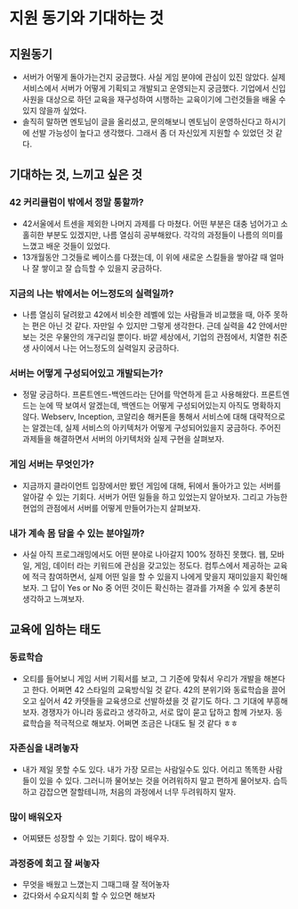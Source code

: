 # 지원 동기와 기대하는 것

## 지원동기
- 서버가 어떻게 돌아가는건지 궁금했다. 사실 게임 분야에 관심이 있진 않았다. 실제 서비스에서 서버가 어떻게 기획되고 개발되고 운영되는지 궁금했다. 기업에서 신입사원을 대상으로 하던 교육을 재구성하여 시행하는 교육이기에 그런것들을 배울 수 있지 않을까 싶었다.
- 솔직히 말하면 멘토님이 글을 올리셨고, 문의해보니 멘토님이 운영하신다고 하시기에 선발 가능성이 높다고 생각했다. 그래서 좀 더 자신있게 지원할 수 있었던 것 같다.

## 기대하는 것, 느끼고 싶은 것
### 42 커리큘럼이 밖에서 정말 통할까?
- 42서울에서 트센을 제외한 나머지 과제를 다 마쳤다. 어떤 부분은 대충 넘어가고 소홀히한 부분도 있겠지만, 나름 열심히 공부해왔다. 각각의 과정들이 나름의 의미를 느꼈고 배운 것들이 있었다.
- 13개월동안 그것들로 베이스를 다졌는데, 이 위에 새로운 스킬들을 쌓아갈 때 얼마나 잘 쌓이고 잘 습득할 수 있을지 궁금하다.
### 지금의 나는 밖에서는 어느정도의 실력일까?
- 나름 열심히 달려왔고 42에서 비슷한 레벨에 있는 사람들과 비교했을 때, 아주 못하는 편은 아닌 것 같다. 자만일 수 있지만 그렇게 생각한다. 근데 실력을 42 안에서만 보는 것은 우물안의 개구리일 뿐이다. 바깥 세상에서, 기업의 관점에서, 치열한 취준생 사이에서 나는 어느정도의 실력일지 궁금하다.
### 서버는 어떻게 구성되어있고 개발되는가?
- 정말 궁금하다. 프론트엔드-백엔드라는 단어를 막연하게 듣고 사용해왔다. 프론트엔드는 눈에 딱 보여서 알겠는데, 백엔드는 어떻게 구성되어있는지 아직도 명확하지 않다. Webserv, Inception, 코알리숑 해커톤을 통해서 서비스에 대해 대략적으로는 알겠는데, 실제 서비스의 아키텍처가 어떻게 구성되어있을지 궁금하다. 주어진 과제들을 해결하면서 서버의 아키텍처와 실제 구현을 살펴보자.
### 게임 서버는 무엇인가?
- 지금까지 클라이언트 입장에서만 봤던 게임에 대해, 뒤에서 돌아가고 있는 서버를 알아갈 수 있는 기회다. 서버가 어떤 일들을 하고 있었는지 알아보자. 그리고 가능한 현업의 관점에서 서버를 어떻게 만들어가는지 살펴보자.
### 내가 계속 몸 담을 수 있는 분야일까?
- 사실 아직 프로그래밍에서도 어떤 분야로 나아갈지 100% 정하진 못했다. 웹, 모바일, 게임, 데이터 라는 키워드에 관심을 갖고있는 정도다. 컴투스에서 제공하는 교육에 적극 참여하면서, 실제 어떤 일을 할 수 있을지 나에게 맞을지 재미있을지 확인해보자. 그 답이 Yes or No 중 어떤 것이든 확신하는 결과를 가져올 수 있게 충분히 생각하고 느껴보자.

## 교육에 임하는 태도
### 동료학습
- 오티를 들어보니 게임 서버 기획서를 보고, 그 기준에 맞춰서 우리가 개발을 해본다고 한다. 어쩌면 42 스타일의 교육방식일 것 같다. 42의 분위기와 동료학습을 끌어오고 싶어서 42 카뎃들을 교육생으로 선발하셨을 것 같기도 하다. 그 기대에 부흥해보자. 경쟁자가 아니라 동료라고 생각하고, 서로 많이 묻고 답하고 함께 가보자. 동료학습을 적극적으로 해보자. 어쩌면 조금은 나대도 될 것 같다 ㅎㅎ
### 자존심을 내려놓자
- 내가 제일 못할 수도 있다. 내가 가장 모르는 사람일수도 있다. 어리고 똑똑한 사람들이 있을 수 있다. 그러니까 물어보는 것을 어려워하지 말고 편하게 물어보자. 습득하고 감잡으면 잘할테니까, 처음의 과정에서 너무 두려워하지 말자.
### 많이 배워오자
- 어찌됐든 성장할 수 있는 기회다. 많이 배우자.
### 과정중에 회고 잘 써놓자
- 무엇을 배웠고 느꼈는지 그때그때 잘 적어놓자
- 갔다와서 수요지식회 할 수 있으면 해보자